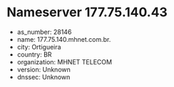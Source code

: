 # Nameserver 177.75.140.43

* as_number: 28146
* name: 177.75.140.mhnet.com.br.
* city: Ortigueira
* country: BR
* organization: MHNET TELECOM
* version: Unknown
* dnssec: Unknown
